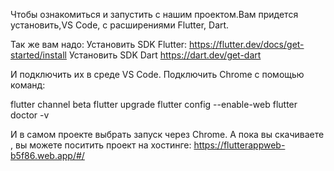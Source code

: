 Чтобы ознакомиться и запустить с нашим проектом.Вам придется установить,VS Code, с расширениями Flutter, Dart.

Так же вам надо:
Установить SDK Flutter: https://flutter.dev/docs/get-started/install
Установить SDK Dart https://dart.dev/get-dart

И подключить их в среде VS Code.
Подключить Chrome с помощью команд:

flutter channel beta
flutter upgrade
flutter config --enable-web
flutter doctor -v

И в самом проекте выбрать запуск через Chrome.
А пока вы скачиваете , вы можете поситить проект на хостинге: https://flutterappweb-b5f86.web.app/#/
